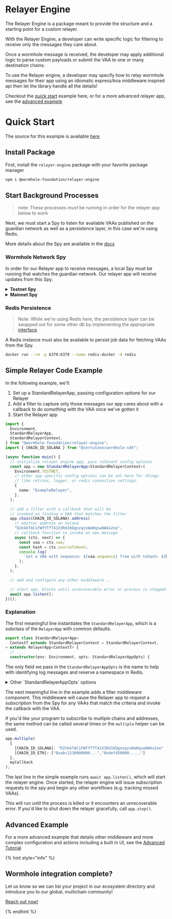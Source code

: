 # Relayer Engine

The Relayer Engine is a package meant to provide the structure and a starting point for a custom relayer.

With the Relayer Engine, a developer can write specific logic for filtering to receive only the messages they care about.

Once a wormhole message is received, the developer may apply additional logic to parse custom payloads or submit the VAA to one or many destination chains.

To use the Relayer engine, a developer may specify how to relay wormhole messages for their app using an idiomatic express/koa middleware inspired api then let the library handle all the details!

Checkout the [quick start](#quick-start) example here, or for a more advanced relayer app, see the [advanced example](./advanced-example.md)

# Quick Start

The source for this example is available [here](https://github.com/wormhole-foundation/relayer-engine/blob/main/examples/simple/src/app.ts)

## Install Package

First, install the `relayer-engine` package with your favorite package manager

```sh
npm i @wormhole-foundation/relayer-engine
```

## Start Background Processes

> note: These processes _must_ be running in order for the relayer app below to work

Next, we must start a Spy to listen for available VAAs published on the guardian network as well as a persistence layer, in this case we're using Redis.

More details about the Spy are available in the [docs](https://docs.wormhole.com/wormhole/explore-wormhole/spy)

### Wormhole Network Spy

In order for our Relayer app to receive messages, a local Spy must be running that watches the guardian network. Our relayer app will receive updates from this Spy.

<details>
<summary><b>Testnet Spy</b></summary>

```bash
docker run --platform=linux/amd64 \
-p 7073:7073 \
--entrypoint /guardiand ghcr.io/wormhole-foundation/guardiand:latest \
spy \
--nodeKey /node.key \
--spyRPC "[::]:7073" \
--env testnet
```

</details>

<details>
<summary><b>Mainnet Spy</b></summary>

```bash
docker run --platform=linux/amd64 \
-p 7073:7073 \
--entrypoint /guardiand ghcr.io/wormhole-foundation/guardiand:latest \
spy \
--nodeKey /node.key \
--spyRPC "[::]:7073" \
--env mainnet
```

</details>

### Redis Persistence

> Note: While we're using Redis here, the persistence layer can be swapped out for some other db by implementing the appropriate [interface](https://github.com/wormhole-foundation/relayer-engine/blob/main/relayer/storage/redis-storage.ts).

A Redis instance must also be available to persist job data for fetching VAAs from the Spy.

```bash
docker run --rm -p 6379:6379 --name redis-docker -d redis
```

## Simple Relayer Code Example

In the following example, we'll:

1. Set up a StandardRelayerApp, passing configuration options for our Relayer
2. Add a filter to capture only those messages our app cares about with a callback to do _something_ with the VAA once we've gotten it
3. Start the Relayer app

```ts
import {
  Environment,
  StandardRelayerApp,
  StandardRelayerContext,
} from "@wormhole-foundation/relayer-engine";
import { CHAIN_ID_SOLANA } from "@certusone/wormhole-sdk";

(async function main() {
  // initialize relayer engine app, pass relevant config options
  const app = new StandardRelayerApp<StandardRelayerContext>(
    Environment.TESTNET,
    // other app specific config options can be set here for things
    // like retries, logger, or redis connection settings.
    {
      name: "ExampleRelayer",
    },
  );

  // add a filter with a callback that will be
  // invoked on finding a VAA that matches the filter
  app.chain(CHAIN_ID_SOLANA).address(
    // emitter address on Solana
    "DZnkkTmCiFWfYTfT41X3Rd1kDgozqzxWaHqsw6W4x2oe",
    // callback function to invoke on new message
    async (ctx, next) => {
      const vaa = ctx.vaa;
      const hash = ctx.sourceTxHash;
      console.log(
        `Got a VAA with sequence: ${vaa.sequence} from with txhash: ${hash}`,
      );
    },
  );

  // add and configure any other middleware ..

  // start app, blocks until unrecoverable error or process is stopped
  await app.listen();
})();
```

### Explanation

The first meaningful line instantiates the `StandardRelayerApp`, which is a subclass of the `RelayerApp` with common defaults.

```ts
export class StandardRelayerApp<
  ContextT extends StandardRelayerContext = StandardRelayerContext,
> extends RelayerApp<ContextT> {
  // ...
  constructor(env: Environment, opts: StandardRelayerAppOpts) {
```

The only field we pass in the `StandardRelayerAppOpts` is the name to help with identifying log messages and reserve a namespace in Redis.

<details>
<summary>
Other `StandardRelayerAppOpts` options
</summary>

```ts
  wormholeRpcs?: string[];  // List of URLs from which to query missed VAAs
  concurrency?: number;     // How many concurrent requests to make for workflows
  spyEndpoint?: string;     // The hostname and port of our Spy
  logger?: Logger;          // A custom Logger
  privateKeys?: Partial<{ [k in ChainId]: any[]; }>; // A set of keys that can be used to sign and send transactions
  tokensByChain?: TokensByChain;    // The token list we care about
  workflows?: { retries: number; }; // How many times to retry a given workflow
  providers?: ProvidersOpts;        // Configuration for the default providers
  fetchSourceTxhash?: boolean;      // whether or not to get the original transaction id/hash
  // Redis config
  redisClusterEndpoints?: ClusterNode[];
  redisCluster?: ClusterOptions;
  redis?: RedisOptions;
```

</details>

The next meaningful line in the example adds a filter middleware component. This middleware will cause the Relayer app to request a subscription from the Spy for any VAAs that match the criteria and invoke the callback with the VAA.

If you'd like your program to subscribe to multiple chains and addresses, the same method can be called several times or the `multiple` helper can be used.

```ts
app.multiple(
  {
    [CHAIN_ID_SOLANA]: "DZnkkTmCiFWfYTfT41X3Rd1kDgozqzxWaHqsw6W4x2oe"
    [CHAIN_ID_ETH]: ["0xabc1230000000...","0xdef456000....."]
  },
  myCallback
);
```

The last line in the simple example runs `await app.listen()`, which will start the relayer engine. Once started, the relayer engine will issue subscription requests to the spy and begin any other workflows (e.g. tracking missed VAAs).

This will run until the process is killed or it encounters an unrecoverable error. If you'd like to shut down the relayer gracefully, call `app.stop()`.

## Advanced Example

For a more advanced example that details other middleware and more complex configuration and actions including a built in UI, see the [Advanced Tutorial](./advanced-example.md)

{% hint style="info" %}

## Wormhole integration complete?

Let us know so we can list your project in our ecosystem directory and introduce you to our global, multichain community!

[Reach out now!](https://forms.clickup.com/45049775/f/1aytxf-10244/JKYWRUQ70AUI99F32Q)

{% endhint %}

